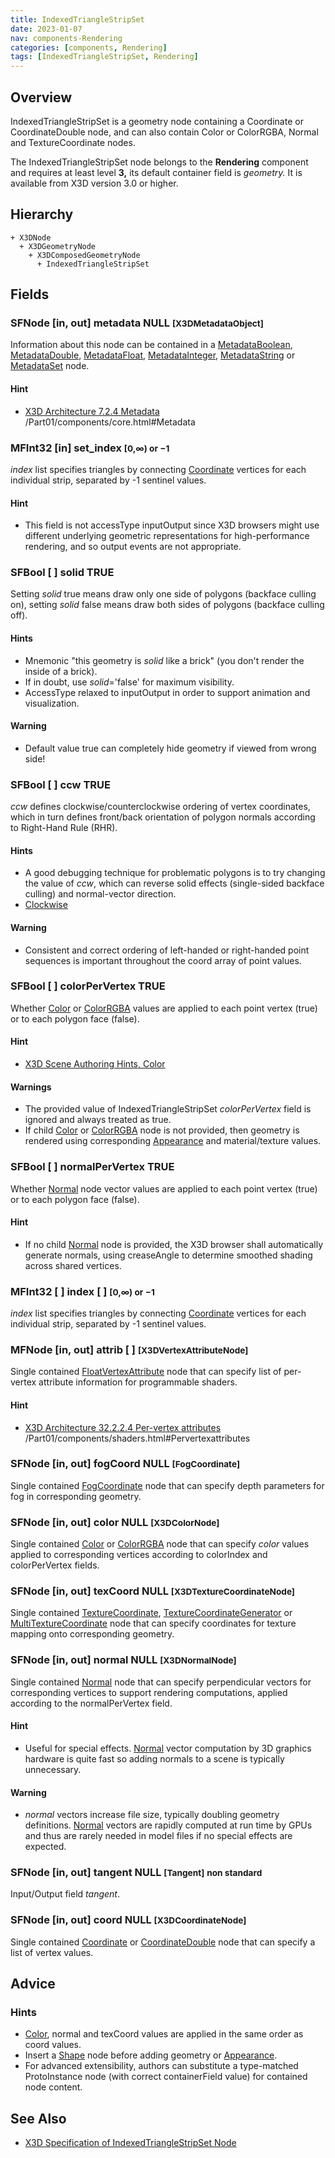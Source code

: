 ```yaml
---
title: IndexedTriangleStripSet
date: 2023-01-07
nav: components-Rendering
categories: [components, Rendering]
tags: [IndexedTriangleStripSet, Rendering]
---
```

<style>
.post h3 {
  word-spacing: 0.2em;
}
</style>

## Overview

IndexedTriangleStripSet is a geometry node containing a Coordinate or CoordinateDouble node, and can also contain Color or ColorRGBA, Normal and TextureCoordinate nodes.

The IndexedTriangleStripSet node belongs to the **Rendering** component and requires at least level **3,** its default container field is *geometry.* It is available from X3D version 3.0 or higher.

## Hierarchy

```
+ X3DNode
  + X3DGeometryNode
    + X3DComposedGeometryNode
      + IndexedTriangleStripSet
```

## Fields

### SFNode [in, out] **metadata** NULL <small>[X3DMetadataObject]</small>

Information about this node can be contained in a [MetadataBoolean](/x_ite/components/core/metadataboolean/), [MetadataDouble](/x_ite/components/core/metadatadouble/), [MetadataFloat](/x_ite/components/core/metadatafloat/), [MetadataInteger](/x_ite/components/core/metadatainteger/), [MetadataString](/x_ite/components/core/metadatastring/) or [MetadataSet](/x_ite/components/core/metadataset/) node.

#### Hint

- [X3D Architecture 7.2.4 Metadata](https://www.web3d.org/specifications/X3Dv4/ISO-IEC19775-1v4-IS) /Part01/components/core.html#Metadata

### MFInt32 [in] **set_index** <small>[0,∞) or −1</small>

*index* list specifies triangles by connecting [Coordinate](/x_ite/components/rendering/coordinate/) vertices for each individual strip, separated by -1 sentinel values.

#### Hint

- This field is not accessType inputOutput since X3D browsers might use different underlying geometric representations for high-performance rendering, and so output events are not appropriate.

### SFBool [ ] **solid** TRUE

Setting *solid* true means draw only one side of polygons (backface culling on), setting *solid* false means draw both sides of polygons (backface culling off).

#### Hints

- Mnemonic "this geometry is *solid* like a brick" (you don't render the inside of a brick).
- If in doubt, use *solid*='false' for maximum visibility.
- AccessType relaxed to inputOutput in order to support animation and visualization.

#### Warning

- Default value true can completely hide geometry if viewed from wrong side!

### SFBool [ ] **ccw** TRUE

*ccw* defines clockwise/counterclockwise ordering of vertex coordinates, which in turn defines front/back orientation of polygon normals according to Right-Hand Rule (RHR).

#### Hints

- A good debugging technique for problematic polygons is to try changing the value of *ccw*, which can reverse solid effects (single-sided backface culling) and normal-vector direction.
- [Clockwise](https://en.wikipedia.org/wiki/Clockwise)

#### Warning

- Consistent and correct ordering of left-handed or right-handed point sequences is important throughout the coord array of point values.

### SFBool [ ] **colorPerVertex** TRUE

Whether [Color](/x_ite/components/rendering/color/) or [ColorRGBA](/x_ite/components/rendering/colorrgba/) values are applied to each point vertex (true) or to each polygon face (false).

#### Hint

- [X3D Scene Authoring Hints, Color](https://www.web3d.org/x3d/content/examples/X3dSceneAuthoringHints.html#Color)

#### Warnings

- The provided value of IndexedTriangleStripSet *colorPerVertex* field is ignored and always treated as true.
- If child [Color](/x_ite/components/rendering/color/) or [ColorRGBA](/x_ite/components/rendering/colorrgba/) node is not provided, then geometry is rendered using corresponding [Appearance](/x_ite/components/shape/appearance/) and material/texture values.

### SFBool [ ] **normalPerVertex** TRUE

Whether [Normal](/x_ite/components/rendering/normal/) node vector values are applied to each point vertex (true) or to each polygon face (false).

#### Hint

- If no child [Normal](/x_ite/components/rendering/normal/) node is provided, the X3D browser shall automatically generate normals, using creaseAngle to determine smoothed shading across shared vertices.

### MFInt32 [ ] **index** [ ] <small>[0,∞) or −1</small>

*index* list specifies triangles by connecting [Coordinate](/x_ite/components/rendering/coordinate/) vertices for each individual strip, separated by -1 sentinel values.

### MFNode [in, out] **attrib** [ ] <small>[X3DVertexAttributeNode]</small>

Single contained [FloatVertexAttribute](/x_ite/components/shaders/floatvertexattribute/) node that can specify list of per-vertex attribute information for programmable shaders.

#### Hint

- [X3D Architecture 32.2.2.4 Per-vertex attributes](https://www.web3d.org/specifications/X3Dv4/ISO-IEC19775-1v4-IS) /Part01/components/shaders.html#Pervertexattributes

### SFNode [in, out] **fogCoord** NULL <small>[FogCoordinate]</small>

Single contained [FogCoordinate](/x_ite/components/environmentaleffects/fogcoordinate/) node that can specify depth parameters for fog in corresponding geometry.

### SFNode [in, out] **color** NULL <small>[X3DColorNode]</small>

Single contained [Color](/x_ite/components/rendering/color/) or [ColorRGBA](/x_ite/components/rendering/colorrgba/) node that can specify *color* values applied to corresponding vertices according to colorIndex and colorPerVertex fields.

### SFNode [in, out] **texCoord** NULL <small>[X3DTextureCoordinateNode]</small>

Single contained [TextureCoordinate](/x_ite/components/texturing/texturecoordinate/), [TextureCoordinateGenerator](/x_ite/components/texturing/texturecoordinategenerator/) or [MultiTextureCoordinate](/x_ite/components/texturing/multitexturecoordinate/) node that can specify coordinates for texture mapping onto corresponding geometry.

### SFNode [in, out] **normal** NULL <small>[X3DNormalNode]</small>

Single contained [Normal](/x_ite/components/rendering/normal/) node that can specify perpendicular vectors for corresponding vertices to support rendering computations, applied according to the normalPerVertex field.

#### Hint

- Useful for special effects. [Normal](/x_ite/components/rendering/normal/) vector computation by 3D graphics hardware is quite fast so adding normals to a scene is typically unnecessary.

#### Warning

- *normal* vectors increase file size, typically doubling geometry definitions. [Normal](/x_ite/components/rendering/normal/) vectors are rapidly computed at run time by GPUs and thus are rarely needed in model files if no special effects are expected.

### SFNode [in, out] **tangent** NULL <small>[Tangent]</small> <small class="blue">non standard</small>

Input/Output field *tangent*.

### SFNode [in, out] **coord** NULL <small>[X3DCoordinateNode]</small>

Single contained [Coordinate](/x_ite/components/rendering/coordinate/) or [CoordinateDouble](/x_ite/components/rendering/coordinatedouble/) node that can specify a list of vertex values.

## Advice

### Hints

- [Color](/x_ite/components/rendering/color/), normal and texCoord values are applied in the same order as coord values.
- Insert a [Shape](/x_ite/components/shape/shape/) node before adding geometry or [Appearance](/x_ite/components/shape/appearance/).
- For advanced extensibility, authors can substitute a type-matched ProtoInstance node (with correct containerField value) for contained node content.

## See Also

- [X3D Specification of IndexedTriangleStripSet Node](https://www.web3d.org/documents/specifications/19775-1/V4.0/Part01/components/rendering.html#IndexedTriangleStripSet)
